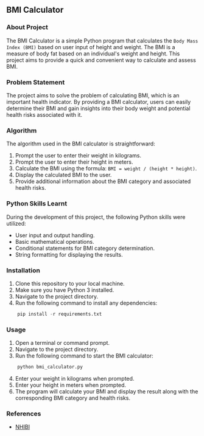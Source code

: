 ## BMI Calculator

### About Project

The BMI Calculator is a simple Python program that calculates the `Body Mass Index (BMI)` based on user input of height and weight. The BMI is a measure of body fat based on an individual's weight and height. This project aims to provide a quick and convenient way to calculate and assess BMI.

### Problem Statement

The project aims to solve the problem of calculating BMI, which is an important health indicator. By providing a BMI calculator, users can easily determine their BMI and gain insights into their body weight and potential health risks associated with it.

### Algorithm

The algorithm used in the BMI calculator is straightforward:

1. Prompt the user to enter their weight in kilograms.
2. Prompt the user to enter their height in meters.
3. Calculate the BMI using the formula: `BMI = weight / (height * height)`.
4. Display the calculated BMI to the user.
5. Provide additional information about the BMI category and associated health risks.

### Python Skills Learnt

During the development of this project, the following Python skills were utilized:

- User input and output handling.
- Basic mathematical operations.
- Conditional statements for BMI category determination.
- String formatting for displaying the results.

### Installation

1. Clone this repository to your local machine.
2. Make sure you have Python 3 installed.
3. Navigate to the project directory.
4. Run the following command to install any dependencies:

```python
    pip install -r requirements.txt
```

### Usage

1. Open a terminal or command prompt.
2. Navigate to the project directory.
3. Run the following command to start the BMI calculator:

```python
    python bmi_calculator.py
```
4. Enter your weight in kilograms when prompted.
5. Enter your height in meters when prompted.
6. The program will calculate your BMI and display the result along with the corresponding BMI category and health risks.


### References

- [NHIBI](https://www.nhlbi.nih.gov/health/educational/lose_wt/BMI/bmicalc.htm)
